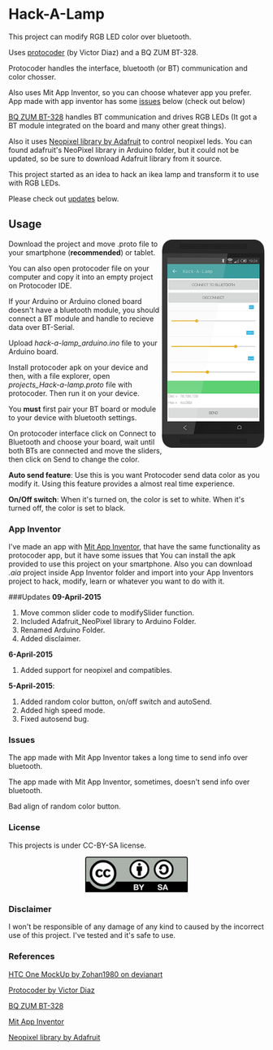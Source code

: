 # Hack-A-Lamp

This project can modify RGB LED color over bluetooth.

Uses [protocoder](http://www.protocoder.org) (by Victor Diaz) and a BQ ZUM BT-328.

Protocoder handles the interface, bluetooth (or BT) communication and color chosser.

Also uses Mit App Inventor, so you can choose whatever app you prefer. App made with app inventor has some <a href="#Issues">issues</a> below (check out below)

[BQ ZUM BT-328](http://www.bq.com/gb/products/zum.html) handles BT communication and drives RGB LEDs (It got a BT module integrated on the board and many other great things).

Also it uses [Neopixel library by Adafruit](https://github.com/adafruit/Adafruit_NeoPixel) to control neopixel leds. You can found adafruit's NeoPixel library in Arduino folder, but it could not be updated, so be sure to download Adafruit library from it source.

This project started as an idea to hack an ikea lamp and transform it to use with RGB LEDs.

Please check out <a href="#updates">updates</a> below.

## Usage

<img src="UI.png" alt="User Interface" width="40%" align = "right" />

Download the project and move .proto file to your smartphone (**recommended**) or tablet.

You can also open protocoder file on your computer and copy it into an empty project on Protocoder IDE.

If your Arduino or Arduino cloned board doesn't have a bluetooth module, you should connect a BT module and handle to recieve data over BT-Serial.

Upload *hack-a-lamp_arduino.ino* file to your Arduino board.

Install protocoder apk on your device and then, with a file explorer, open *projects_Hack-a-lamp.proto* file with protocoder. Then run it on your device.

You **must** first pair your BT board or module to your device with bluetooth settings.

On protocoder interface click on Connect to Bluetooth and choose your board, wait until both BTs are connected and move the sliders, then click on Send to change the color.

**Auto send feature**: Use this is you want Protocoder send data color as you modify it. Using this feature provides a almost real time experience.

**On/Off switch**: When it's turned on, the color is set to white. When it's turned off, the color is set to black.

### App Inventor

I've made an app with [Mit App Inventor](http://appinventor.mit.edu/explore/), that have the same functionality as protocoder app, but it have some issues that  You can install the apk provided to use this project on your smartphone. Also you can download *.aia* project inside App Inventor folder and import into your App Inventors project to hack, modify, learn or whatever you want to do with it.

###<a name="updates">Updates</a>
**09-April-2015**

1.  Move common slider code to modifySlider function.
2. Included Adafruit_NeoPixel library to Arduino Folder.
3. Renamed Arduino Folder.
4. Added disclaimer.

**6-April-2015**

1. Added support for neopixel and compatibles.

**5-April-2015**: 

1. Added random color button, on/off switch and autoSend.
2. Added high speed mode.
3. Fixed autosend bug.

### <a name="Issues">Issues</a>

The app made with Mit App Inventor takes a long time to send info over bluetooth. 

The app made with Mit App Inventor, sometimes, doesn't send info over bluetooth.

Bad align of random color button.

### License

This projects is under CC-BY-SA license.

<p align="center"> <img src="cc-by-sa.png" alt="License" width="40%" align = "center" /></p>

### Disclaimer

I won't be responsible of any damage of any kind to caused by the incorrect use of this project. I've tested and it's safe to use.

### References

[HTC One MockUp by Zohan1980 on devianart](http://zohan1980.deviantart.com/art/Htc-One-Flat-PSD-448852499)

[Protocoder by Victor Diaz](http://www.protocoder.org)

[BQ ZUM BT-328](http://www.bq.com/gb/products/zum.html) 

[Mit App Inventor](http://appinventor.mit.edu/explore/)

[Neopixel library by Adafruit](https://github.com/adafruit/Adafruit_NeoPixel)
